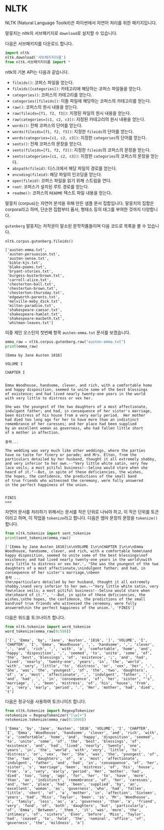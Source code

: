 # NLTK

NLTK (Natural Language Toolkit)은 파이썬에서 자연어 처리를 위한 패키지입니다.

말뭉치는 nltk의 서브패키지로 `download`로 설치할 수 있습니다.

다음은 서브패키지를 다운로드 합니다.

```python
import nltk
nltk.download('서브패키지이름')
from nltk.서브패키지이름 import *
```

nltk의 기본 API는 다음과 같습니다.

- `fileids()`:  코퍼스 파일을 얻는다.
- `fileids([categories])`: 카테고리에 해당하는 코퍼스 파일들을 얻는다.
- `categories()`:  코퍼스의 카테고리를 얻는다.
- `categories([fileids])`: 이들 파일에 해당하는 코퍼스의 카테고리를 얻는다.
- `raw()`: 코퍼스의 원시 내용을 얻는다.
- `raw(fileids=[f1, f2, f3])`:  지정된 파일의 원시 내용을 얻는다.
- `raw(categories=[c1, c2, c3])`:  지정된 카테고리의 원시 내용을 얻는다.
- `words()`: 전체 코퍼스의 단어를 얻는다.
- `words(fileids=[f1, f2, f3])`: 지정한 `fileids`의 단어를  얻는다.
- `words(categories=[c1, c2, c3])`: 지정한 `categories`의 단어를  얻는다.
- `sents()`: 전체 코퍼스의 문장을 얻는다.
- `sents(fileids=[f1, f2, f3])`: 지정한 `fileids`의 코퍼스의 문장을 얻는다.
- `sents(categories=[c1, c2, c3])`: 지정한 `categories`의 코퍼스의 문장을 얻는다.
- `abspath(fileid)`:  디스크에서 해당 파일의 경로를 얻는다.
- `encoding(fileid)`:  해당 파일의 인코딩을 얻는다.
- `open(fileid)`:  코퍼스 파일을 읽기 위해 스트림을 연다.
- `root`:  코퍼스가 설치된 루트 경로를 얻는다.
- `readme()`: 코퍼스의 `README` 텍스트 파일 내용을 얻는다.

말뭉치 (corpus)는 자연어 분석을 위해 만든 샘플 문서 집합입니다. 말뭉치의 집합은 corpora라고 하며, 단순한 집합부터 품사, 형태소 등의 태그를 부여한 것까지 다양합니다.

`gutenberg` 말뭉치는 저작권이 말소된 문학작품들이며 다음 코드로 목록을 볼 수 있습니다.

```python
nltk.corpus.gutenberg.fileids()
```

```
['austen-emma.txt',
 'austen-persuasion.txt',
 'austen-sense.txt',
 'bible-kjv.txt',
 'blake-poems.txt',
 'bryant-stories.txt',
 'burgess-busterbrown.txt',
 'carroll-alice.txt',
 'chesterton-ball.txt',
 'chesterton-brown.txt',
 'chesterton-thursday.txt',
 'edgeworth-parents.txt',
 'melville-moby_dick.txt',
 'milton-paradise.txt',
 'shakespeare-caesar.txt',
 'shakespeare-hamlet.txt',
 'shakespeare-macbeth.txt',
 'whitman-leaves.txt']
```

이중 제인 오스틴의 첫번째 항목 `austen-emma.txt` 문서를 보겠습니다.

```python
emma_raw = nltk.corpus.gutenberg.raw("austen-emma.txt")
print(emma_raw)
```

```
[Emma by Jane Austen 1816]

VOLUME I

CHAPTER I


Emma Woodhouse, handsome, clever, and rich, with a comfortable home
and happy disposition, seemed to unite some of the best blessings
of existence; and had lived nearly twenty-one years in the world
with very little to distress or vex her.

She was the youngest of the two daughters of a most affectionate,
indulgent father; and had, in consequence of her sister's marriage,
been mistress of his house from a very early period.  Her mother
had died too long ago for her to have more than an indistinct
remembrance of her caresses; and her place had been supplied
by an excellent woman as governess, who had fallen little short
of a mother in affection.

중략...

The wedding was very much like other weddings, where the parties
have no taste for finery or parade; and Mrs. Elton, from the
particulars detailed by her husband, thought it all extremely shabby,
and very inferior to her own.--"Very little white satin, very few
lace veils; a most pitiful business!--Selina would stare when she
heard of it."--But, in spite of these deficiencies, the wishes,
the hopes, the confidence, the predictions of the small band
of true friends who witnessed the ceremony, were fully answered
in the perfect happiness of the union.


FINIS
>>>
```

자연어 문서를 처리하기 위해서는 문서를 작은 단위로 나눠야 하고, 이 작은 단위를 토큰이라고 하며, 이 작업을 `tokenize`라고 합니다. 다음은 엠마 문장의 문장을 `tokenize()` 합니다.

```python
from nltk.tokenize import sent_tokenize
print(sent_tokenize(emma_raw))
```

```
['[Emma by Jane Austen 1816]\n\nVOLUME I\n\nCHAPTER I\n\n\nEmma Woodhouse, handsome, clever, and rich, with a comfortable home\nand happy disposition, seemed to unite some of the best blessings\nof existence; and had lived nearly twenty-one years in the world\nwith very little to distress or vex her.', "She was the youngest of the two daughters of a most affectionate,\nindulgent father; and had, in consequence of her sister's marriage,\nbeen 
중략 ...
the\nparticulars detailed by her husband, thought it all extremely shabby,\nand very inferior to her own.--"Very little white satin, very few\nlace veils; a most pitiful business!--Selina would stare when she\nheard of it."', '--But, in spite of these deficiencies, the wishes,\nthe hopes, the confidence, the predictions of the small band\nof true friends who witnessed the ceremony, were fully answered\nin the perfect happiness of the union.', 'FINIS']
```

다음은 워드를 토크나이즈 합니다.

```python
from nltk.tokenize import word_tokenize
word_tokenize(emma_raw[0:500])
```

```
['[', 'Emma', 'by', 'Jane', 'Austen', '1816', ']', 'VOLUME', 'I', 'CHAPTER', 'I', 'Emma', 'Woodhouse', ',', 'handsome', ',', 'clever', ',', 'and', 'rich', ',', 'with', 'a', 'comfortable', 'home', 'and', 'happy', 'disposition', ',', 'seemed', 'to', 'unite', 'some', 'of', 'the', 'best', 'blessings', 'of', 'existence', ';', 'and', 'had', 'lived', 'nearly', 'twenty-one', 'years', 'in', 'the', 'world', 'with', 'very', 'little', 'to', 'distress', 'or', 'vex', 'her', '.', 'She', 'was', 'the', 'youngest', 'of', 'the', 'two', 'daughters', 'of', 'a', 'most', 'affectionate', ',', 'indulgent', 'father', ';', 'and', 'had', ',', 'in', 'consequence', 'of', 'her', 'sister', "'s", 'marriage', ',', 'been', 'mistress', 'of', 'his', 'house', 'from', 'a', 'very', 'early', 'period', '.', 'Her', 'mother', 'had', 'died', 't']
```

다음은 정규식을 사용하여 토크나이즈 합니다.

```python
from nltk.tokenize import RegexpTokenizer
retokenize = RegexpTokenizer("[\w]+")
retokenize.tokenize(emma_raw[0:1000])
```

```
['Emma', 'by', 'Jane', 'Austen', '1816', 'VOLUME', 'I', 'CHAPTER', 'I', 'Emma', 'Woodhouse', 'handsome', 'clever', 'and', 'rich', 'with', 'a', 'comfortable', 'home', 'and', 'happy', 'disposition', 'seemed', 'to', 'unite', 'some', 'of', 'the', 'best', 'blessings', 'of', 'existence', 'and', 'had', 'lived', 'nearly', 'twenty', 'one', 'years', 'in', 'the', 'world', 'with', 'very', 'little', 'to', 'distress', 'or', 'vex', 'her', 'She', 'was', 'the', 'youngest', 'of', 'the', 'two', 'daughters', 'of', 'a', 'most', 'affectionate', 'indulgent', 'father', 'and', 'had', 'in', 'consequence', 'of', 'her', 'sister', 's', 'marriage', 'been', 'mistress', 'of', 'his', 'house', 'from', 'a', 'very', 'early', 'period', 'Her', 'mother', 'had', 'died', 'too', 'long', 'ago', 'for', 'her', 'to', 'have', 'more', 'than', 'an', 'indistinct', 'remembrance', 'of', 'her', 'caresses', 'and', 'her', 'place', 'had', 'been', 'supplied', 'by', 'an', 'excellent', 'woman', 'as', 'governess', 'who', 'had', 'fallen', 'little', 'short', 'of', 'a', 'mother', 'in', 'affection', 'Sixteen', 'years', 'had', 'Miss', 'Taylor', 'been', 'in', 'Mr', 'Woodhouse', 's', 'family', 'less', 'as', 'a', 'governess', 'than', 'a', 'friend', 'very', 'fond', 'of', 'both', 'daughters', 'but', 'particularly', 'of', 'Emma', 'Between', '_them_', 'it', 'was', 'more', 'the', 'intimacy', 'of', 'sisters', 'Even', 'before', 'Miss', 'Taylor', 'had', 'ceased', 'to', 'hold', 'the', 'nominal', 'office', 'of', 'governess', 'the', 'mildness', 'o']
```











